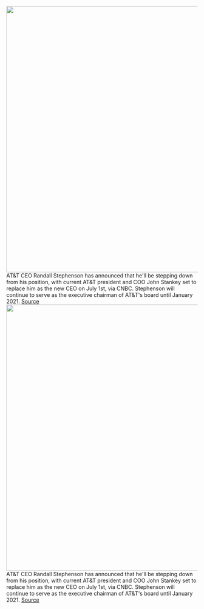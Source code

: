 <img src='https://cdn.vox-cdn.com/thumbor/4Ary-IYqBv8n5_I5qEnOqIh92as=/0x0:2040x1360/1200x800/filters:focal(790x229:1116x555)/cdn.vox-cdn.com/uploads/chorus_image/image/66701981/att_randall_stevenson_ceo_1.0.jpg' width='700px' /><br/>
AT&T CEO Randall Stephenson has announced that he'll be stepping down from his position, with current AT&T president and COO John Stankey set to replace him as the new CEO on July 1st, via CNBC. Stephenson will continue to serve as the executive chairman of AT&T's board until January 2021.
<a href='https://www.theverge.com/2020/4/24/21234433/att-ceo-randall-stephenson-retire-replacement-john-stankey-coo'> Source <a/><img src='https://cdn.vox-cdn.com/thumbor/4Ary-IYqBv8n5_I5qEnOqIh92as=/0x0:2040x1360/1200x800/filters:focal(790x229:1116x555)/cdn.vox-cdn.com/uploads/chorus_image/image/66701981/att_randall_stevenson_ceo_1.0.jpg' width='700px' /><br/>
AT&T CEO Randall Stephenson has announced that he'll be stepping down from his position, with current AT&T president and COO John Stankey set to replace him as the new CEO on July 1st, via CNBC. Stephenson will continue to serve as the executive chairman of AT&T's board until January 2021.
<a href='https://www.theverge.com/2020/4/24/21234433/att-ceo-randall-stephenson-retire-replacement-john-stankey-coo'> Source <a/>